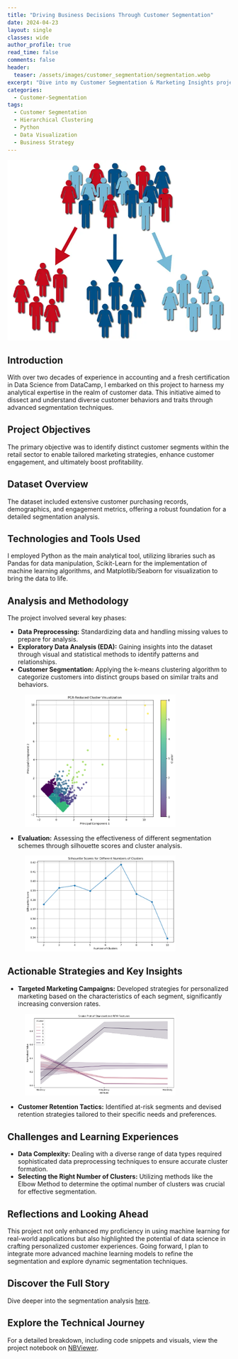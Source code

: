 ```yaml
---
title: "Driving Business Decisions Through Customer Segmentation"
date: 2024-04-23
layout: single
classes: wide
author_profile: true
read_time: false
comments: false
header:
  teaser: /assets/images/customer_segmentation/segmentation.webp
excerpt: "Dive into my Customer Segmentation & Marketing Insights project to see how data transforms customer understanding and strategy!"
categories:
  - Customer-Segmentation
tags:
  - Customer Segmentation
  - Hierarchical Clustering
  - Python
  - Data Visualization
  - Business Strategy
---
```

![Customer Segmentation Graphic](/assets/images/customer_segmentation/customer_segmentation_icon.webp)

## Introduction

With over two decades of experience in accounting and a fresh certification in Data Science from DataCamp, I embarked on this project to harness my analytical expertise in the realm of customer data. This initiative aimed to dissect and understand diverse customer behaviors and traits through advanced segmentation techniques.

## Project Objectives

The primary objective was to identify distinct customer segments within the retail sector to enable tailored marketing strategies, enhance customer engagement, and ultimately boost profitability.

## Dataset Overview

The dataset included extensive customer purchasing records, demographics, and engagement metrics, offering a robust foundation for a detailed segmentation analysis.

## Technologies and Tools Used

I employed Python as the main analytical tool, utilizing libraries such as Pandas for data manipulation, Scikit-Learn for the implementation of machine learning algorithms, and Matplotlib/Seaborn for visualization to bring the data to life.

## Analysis and Methodology

The project involved several key phases:
- **Data Preprocessing:** Standardizing data and handling missing values to prepare for analysis.
- **Exploratory Data Analysis (EDA):** Gaining insights into the dataset through visual and statistical methods to identify patterns and relationships.
- **Customer Segmentation:** Applying the k-means clustering algorithm to categorize customers into distinct groups based on similar traits and behaviors.

<figure class="align-center">
  <img src="/assets/images/customer_segmentation/pca_clustered.png" alt="Cluster Visualization with PCA" style="width:80%;">
  <figcaption></figcaption>
</figure>

- **Evaluation:** Assessing the effectiveness of different segmentation schemes through silhouette scores and cluster analysis.

<figure class="align-center">
  <img src="/assets/images/customer_segmentation/silhouette_scores.png" alt="Comparative performance of Random Forest and Gradient Boosting models" style="width:80%;">
  <figcaption></figcaption>
</figure>

## Actionable Strategies and Key Insights

- **Targeted Marketing Campaigns:** Developed strategies for personalized marketing based on the characteristics of each segment, significantly increasing conversion rates.

<figure class="align-center">
  <img src="/assets/images/customer_segmentation/snake_plot.png" alt="Comparative performance of Random Forest and Gradient Boosting models" style="width:80%;">
  <figcaption></figcaption>
</figure>

- **Customer Retention Tactics:** Identified at-risk segments and devised retention strategies tailored to their specific needs and preferences.

## Challenges and Learning Experiences

- **Data Complexity:** Dealing with a diverse range of data types required sophisticated data preprocessing techniques to ensure accurate cluster formation.
- **Selecting the Right Number of Clusters:** Utilizing methods like the Elbow Method to determine the optimal number of clusters was crucial for effective segmentation.

## Reflections and Looking Ahead

This project not only enhanced my proficiency in using machine learning for real-world applications but also highlighted the potential of data science in crafting personalized customer experiences. Going forward, I plan to integrate more advanced machine learning models to refine the segmentation and explore dynamic segmentation techniques.

## Discover the Full Story

Dive deeper into the segmentation analysis [here](/detailed-customer-segmentation/).

## Explore the Technical Journey

For a detailed breakdown, including code snippets and visuals, view the project notebook on [NBViewer](https://nbviewer.org/github/yourusername/yourrepo/blob/master/notebooks/customer_segmentation_analysis.ipynb).

